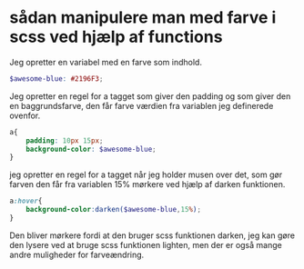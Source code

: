 # sådan manipulere man med farve i scss ved hjælp af functions

Jeg opretter en variabel med en farve som indhold.
```scss
$awesome-blue: #2196F3;
```
Jeg opretter en regel for a tagget som giver den padding og som giver den en baggrundsfarve, den får farve værdien fra variablen jeg definerede ovenfor.
```scss
a{
	padding: 10px 15px;
	background-color: $awesome-blue;
}
```
jeg opretter en regel for a tagget når jeg holder musen over det, som gør farven den får fra variablen 15% mørkere ved hjælp af darken funktionen.
```scss
a:hover{
	background-color:darken($awesome-blue,15%);
}
```
Den bliver mørkere fordi at den bruger scss funktionen darken, jeg kan gøre den lysere ved at bruge scss funktionen lighten, men der er også mange andre muligheder for farveændring.